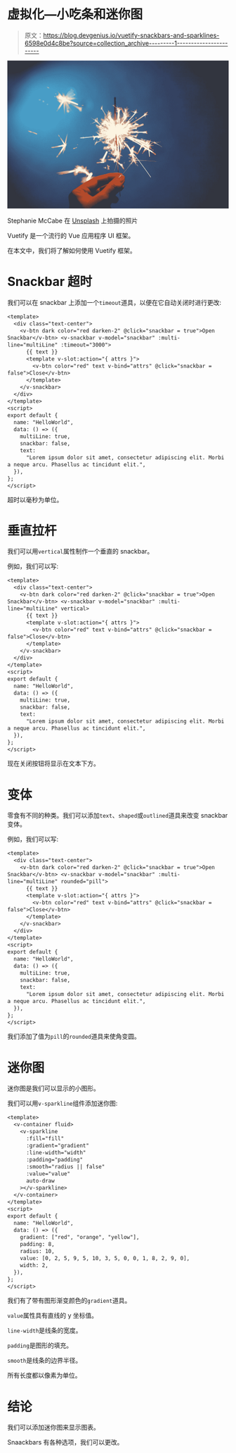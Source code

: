 # 虚拟化—小吃条和迷你图

> 原文：<https://blog.devgenius.io/vuetify-snackbars-and-sparklines-6598e0d4c8be?source=collection_archive---------1----------------------->

![](img/df4650b4bc7ef2bd225892b1db57d1cd.png)

Stephanie McCabe 在 [Unsplash](https://unsplash.com?utm_source=medium&utm_medium=referral) 上拍摄的照片

Vuetify 是一个流行的 Vue 应用程序 UI 框架。

在本文中，我们将了解如何使用 Vuetify 框架。

# Snackbar 超时

我们可以在 snackbar 上添加一个`timeout`道具，以便在它自动关闭时进行更改:

```
<template>
  <div class="text-center">
    <v-btn dark color="red darken-2" @click="snackbar = true">Open Snackbar</v-btn> <v-snackbar v-model="snackbar" :multi-line="multiLine" :timeout="3000">
      {{ text }}
      <template v-slot:action="{ attrs }">
        <v-btn color="red" text v-bind="attrs" @click="snackbar = false">Close</v-btn>
      </template>
    </v-snackbar>
  </div>
</template>
<script>
export default {
  name: "HelloWorld",
  data: () => ({
    multiLine: true,
    snackbar: false,
    text:
      "Lorem ipsum dolor sit amet, consectetur adipiscing elit. Morbi a neque arcu. Phasellus ac tincidunt elit.",
  }),
};
</script>
```

超时以毫秒为单位。

# 垂直拉杆

我们可以用`vertical`属性制作一个垂直的 snackbar。

例如，我们可以写:

```
<template>
  <div class="text-center">
    <v-btn dark color="red darken-2" @click="snackbar = true">Open Snackbar</v-btn> <v-snackbar v-model="snackbar" :multi-line="multiLine" vertical>
      {{ text }}
      <template v-slot:action="{ attrs }">
        <v-btn color="red" text v-bind="attrs" @click="snackbar = false">Close</v-btn>
      </template>
    </v-snackbar>
  </div>
</template>
<script>
export default {
  name: "HelloWorld",
  data: () => ({
    multiLine: true,
    snackbar: false,
    text:
      "Lorem ipsum dolor sit amet, consectetur adipiscing elit. Morbi a neque arcu. Phasellus ac tincidunt elit.",
  }),
};
</script>
```

现在关闭按钮将显示在文本下方。

# 变体

零食有不同的种类。我们可以添加`text`、`shaped`或`outlined`道具来改变 snackbar 变体。

例如，我们可以写:

```
<template>
  <div class="text-center">
    <v-btn dark color="red darken-2" @click="snackbar = true">Open Snackbar</v-btn> <v-snackbar v-model="snackbar" :multi-line="multiLine" rounded="pill">
      {{ text }}
      <template v-slot:action="{ attrs }">
        <v-btn color="red" text v-bind="attrs" @click="snackbar = false">Close</v-btn>
      </template>
    </v-snackbar>
  </div>
</template>
<script>
export default {
  name: "HelloWorld",
  data: () => ({
    multiLine: true,
    snackbar: false,
    text:
      "Lorem ipsum dolor sit amet, consectetur adipiscing elit. Morbi a neque arcu. Phasellus ac tincidunt elit.",
  }),
};
</script>
```

我们添加了值为`pill`的`rounded`道具来使角变圆。

# 迷你图

迷你图是我们可以显示的小图形。

我们可以用`v-sparkline`组件添加迷你图:

```
<template>
  <v-container fluid>
    <v-sparkline
      :fill="fill"
      :gradient="gradient"
      :line-width="width"
      :padding="padding"
      :smooth="radius || false"
      :value="value"
      auto-draw
    ></v-sparkline>
  </v-container>
</template>
<script>
export default {
  name: "HelloWorld",
  data: () => ({
    gradient: ["red", "orange", "yellow"],
    padding: 8,
    radius: 10,
    value: [0, 2, 5, 9, 5, 10, 3, 5, 0, 0, 1, 8, 2, 9, 0],
    width: 2,
  }),
};
</script>
```

我们有了带有图形渐变颜色的`gradient`道具。

`value`属性具有直线的 y 坐标值。

`line-width`是线条的宽度。

`padding`是图形的填充。

`smooth`是线条的边界半径。

所有长度都以像素为单位。

# 结论

我们可以添加迷你图来显示图表。

Snaackbars 有各种选项，我们可以更改。